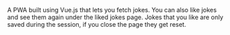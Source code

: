 A PWA built using Vue.js that lets you fetch jokes. You can also like jokes and see them again under the liked jokes page. Jokes that you like are only saved during the session, if you close the page they get reset.
